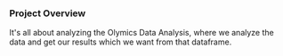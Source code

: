 ### Project Overview

 It's all about analyzing the Olymics Data Analysis, where we analyze the data and get our results which we want from that dataframe.


